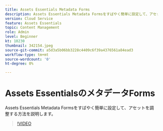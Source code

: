```yaml
---
title: Assets Essentials Metadata Forms
description: Assets Essentials Metadata Formsをすばやく簡単に設定して、アセットメタデータを調整する方法を説明します。
version: Cloud Service
feature: Assets Essentials
topic: Content Management
role: Admin
level: Beginner
kt: 10230
thumbnail: 342154.jpeg
source-git-commit: a5d3a5b06bb3228c4409c6f39a4376561a84ead3
workflow-type: tm+mt
source-wordcount: '0'
ht-degree: 0%

---
```



# Assets EssentialsのメタデータForms

Assets Essentials Metadata Formsをすばやく簡単に設定して、アセットを調整する方法を説明します。

>[!VIDEO](https://video.tv.adobe.com/v/342154/?quality=12&learn=on)
